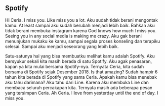 ## Spotify

Hi Ceria. I miss you. Like miss you a lot.
Aku sudah tidak berani mengontak kamu. At least sampai aku sudah berubah menjadi lebih baik. Bahkan aku tidak berani membuka instagram karena God knows how much I miss you.
Seeing you in any social media is making me crazy. Aku gak berani menunjukan mukaku ke kamu, sampai segala proses konseling dan terapiku selesai. Sampai aku menjadi seseorang yang lebih baik.

Satu-satunya hal yang bisa membuatku melihat kamu adalah Spotify. Aku bersyukur sekali kita masih berada di satu Spotify. Aku agak penasaran, kapan ya kita mulai bersama Spotify-nya.
Ternyata Ceria, kita sudah bersama di Spotify sejak Desember 2018. Is that amazing? Sudah hampir 6 tahun kita berada di Spotify yang sama Ceria. Apakah kamu bisa menebak aku tahu darimana?
Aku tahu dari Line. Karena aku membuka Line dan membaca seluruh percakapan kita. Ternyata masih ada beberapa pesan yang tersimpan Ceria.
Ah Ceria. I love from yesterday until the end of day. I miss you.
